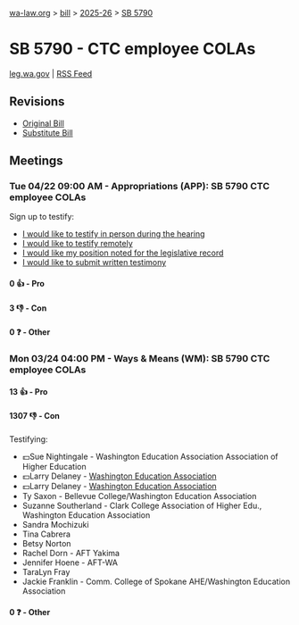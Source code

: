 [wa-law.org](/) > [bill](/bill/) > [2025-26](/bill/2025-26/) > [SB 5790](/bill/2025-26/sb/5790/)

# SB 5790 - CTC employee COLAs
[leg.wa.gov](https://app.leg.wa.gov/billsummary?BillNumber=5790&Year=2025&Initiative=false) | [RSS Feed](./rss.xml)

## Revisions
* [Original Bill](1/)
* [Substitute Bill](S/)

## Meetings
### Tue 04/22 09:00 AM - Appropriations (APP): SB 5790 CTC employee COLAs
Sign up to testify:
* [I would like to testify in person during the hearing](https://app.leg.wa.gov/csi/Testifier/Add?chamber=House&mId=33360&aId=167182&caId=26959&tId=1)
* [I would like to testify remotely](https://app.leg.wa.gov/csi/Testifier/Add?chamber=House&mId=33360&aId=167182&caId=26959&tId=2)
* [I would like my position noted for the legislative record](https://app.leg.wa.gov/csi/Testifier/Add?chamber=House&mId=33360&aId=167182&caId=26959&tId=3)
* [I would like to submit written testimony](https://app.leg.wa.gov/csi/Testifier/Add?chamber=House&mId=33360&aId=167182&caId=26959&tId=4)

#### 0 👍 - Pro

#### 3 👎 - Con

#### 0 ❓ - Other

### Mon 03/24 04:00 PM - Ways & Means (WM): SB 5790 CTC employee COLAs
#### 13 👍 - Pro

#### 1307 👎 - Con
Testifying:
* 💵Sue Nightingale - Washington Education Association Association of Higher Education
* 💵Larry Delaney - [Washington Education Association](/org/washington_education_association/)
* 💵Larry Delaney - [Washington Education Association](/org/washington_education_association/)
* Ty Saxon - Bellevue College/Washington Education Association
* Suzanne Southerland - Clark College Association of Higher Edu., Washington Education Association
* Sandra Mochizuki
* Tina Cabrera
* Betsy Norton
* Rachel Dorn - AFT Yakima
* Jennifer Hoene - AFT-WA
* TaraLyn Fray
* Jackie Franklin - Comm. College of Spokane AHE/Washington Education Association

#### 0 ❓ - Other
